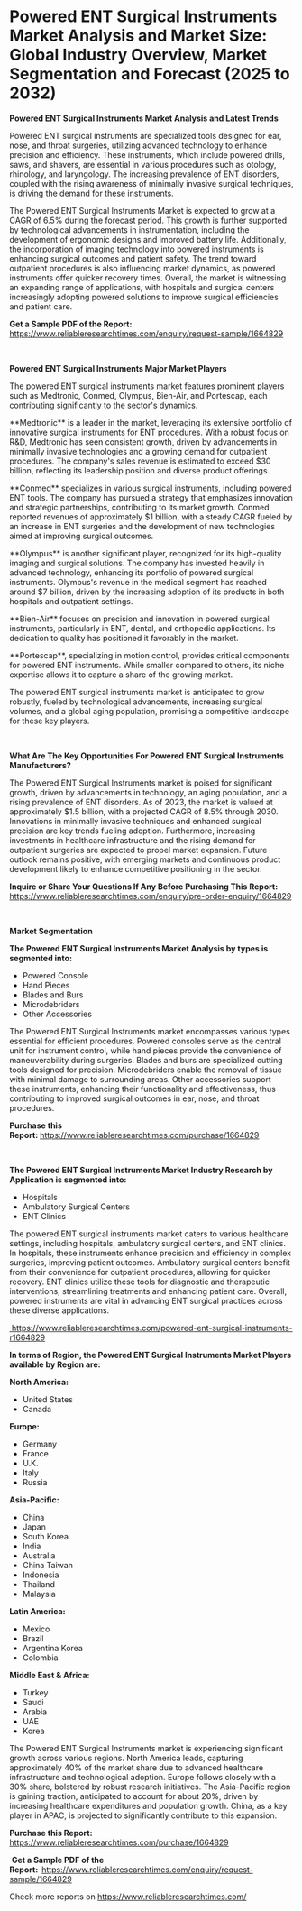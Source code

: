 <p><h1>Powered ENT Surgical Instruments Market Analysis and Market Size: Global Industry Overview, Market Segmentation and Forecast (2025 to 2032)</h1></p><p><strong>Powered ENT Surgical Instruments Market Analysis and Latest Trends</strong></p>
<p><p>Powered ENT surgical instruments are specialized tools designed for ear, nose, and throat surgeries, utilizing advanced technology to enhance precision and efficiency. These instruments, which include powered drills, saws, and shavers, are essential in various procedures such as otology, rhinology, and laryngology. The increasing prevalence of ENT disorders, coupled with the rising awareness of minimally invasive surgical techniques, is driving the demand for these instruments.</p><p>The Powered ENT Surgical Instruments Market is expected to grow at a CAGR of 6.5% during the forecast period. This growth is further supported by technological advancements in instrumentation, including the development of ergonomic designs and improved battery life. Additionally, the incorporation of imaging technology into powered instruments is enhancing surgical outcomes and patient safety. The trend toward outpatient procedures is also influencing market dynamics, as powered instruments offer quicker recovery times. Overall, the market is witnessing an expanding range of applications, with hospitals and surgical centers increasingly adopting powered solutions to improve surgical efficiencies and patient care.</p></p>
<p><strong>Get a Sample PDF of the Report:&nbsp;</strong> <a href="https://www.reliableresearchtimes.com/enquiry/request-sample/1664829?utm_campaign=2204&utm_medium=2&utm_source=Github&utm_content=ia&utm_term=23032025&utm_id=powered-ent-surgical-instruments">https://www.reliableresearchtimes.com/enquiry/request-sample/1664829</a></p>
<p>&nbsp;</p>
<p><strong>Powered ENT Surgical Instruments Major Market Players</strong></p>
<p><p>The powered ENT surgical instruments market features prominent players such as Medtronic, Conmed, Olympus, Bien-Air, and Portescap, each contributing significantly to the sector's dynamics.</p><p>**Medtronic** is a leader in the market, leveraging its extensive portfolio of innovative surgical instruments for ENT procedures. With a robust focus on R&D, Medtronic has seen consistent growth, driven by advancements in minimally invasive technologies and a growing demand for outpatient procedures. The company's sales revenue is estimated to exceed $30 billion, reflecting its leadership position and diverse product offerings.</p><p>**Conmed** specializes in various surgical instruments, including powered ENT tools. The company has pursued a strategy that emphasizes innovation and strategic partnerships, contributing to its market growth. Conmed reported revenues of approximately $1 billion, with a steady CAGR fueled by an increase in ENT surgeries and the development of new technologies aimed at improving surgical outcomes.</p><p>**Olympus** is another significant player, recognized for its high-quality imaging and surgical solutions. The company has invested heavily in advanced technology, enhancing its portfolio of powered surgical instruments. Olympus's revenue in the medical segment has reached around $7 billion, driven by the increasing adoption of its products in both hospitals and outpatient settings.</p><p>**Bien-Air** focuses on precision and innovation in powered surgical instruments, particularly in ENT, dental, and orthopedic applications. Its dedication to quality has positioned it favorably in the market.</p><p>**Portescap**, specializing in motion control, provides critical components for powered ENT instruments. While smaller compared to others, its niche expertise allows it to capture a share of the growing market.</p><p>The powered ENT surgical instruments market is anticipated to grow robustly, fueled by technological advancements, increasing surgical volumes, and a global aging population, promising a competitive landscape for these key players.</p></p>
<p>&nbsp;</p>
<p><strong>What Are The Key Opportunities For Powered ENT Surgical Instruments Manufacturers?</strong></p>
<p><p>The Powered ENT Surgical Instruments market is poised for significant growth, driven by advancements in technology, an aging population, and a rising prevalence of ENT disorders. As of 2023, the market is valued at approximately $1.5 billion, with a projected CAGR of 8.5% through 2030. Innovations in minimally invasive techniques and enhanced surgical precision are key trends fueling adoption. Furthermore, increasing investments in healthcare infrastructure and the rising demand for outpatient surgeries are expected to propel market expansion. Future outlook remains positive, with emerging markets and continuous product development likely to enhance competitive positioning in the sector.</p></p>
<p><strong>Inquire or Share Your Questions If Any Before Purchasing This Report:</strong> <a href="https://www.reliableresearchtimes.com/enquiry/pre-order-enquiry/1664829?utm_campaign=2204&utm_medium=2&utm_source=Github&utm_content=ia&utm_term=23032025&utm_id=powered-ent-surgical-instruments">https://www.reliableresearchtimes.com/enquiry/pre-order-enquiry/1664829</a></p>
<p>&nbsp;</p>
<p><strong>Market Segmentation</strong></p>
<p><strong>The Powered ENT Surgical Instruments Market Analysis by types is segmented into:</strong></p>
<p><ul><li>Powered Console</li><li>Hand Pieces</li><li>Blades and Burs</li><li>Microdebriders</li><li>Other Accessories</li></ul></p>
<p><p>The Powered ENT Surgical Instruments market encompasses various types essential for efficient procedures. Powered consoles serve as the central unit for instrument control, while hand pieces provide the convenience of maneuverability during surgeries. Blades and burs are specialized cutting tools designed for precision. Microdebriders enable the removal of tissue with minimal damage to surrounding areas. Other accessories support these instruments, enhancing their functionality and effectiveness, thus contributing to improved surgical outcomes in ear, nose, and throat procedures.</p></p>
<p><strong>Purchase this Report:&nbsp;</strong><a href="https://www.reliableresearchtimes.com/purchase/1664829?utm_campaign=2204&utm_medium=2&utm_source=Github&utm_content=ia&utm_term=23032025&utm_id=powered-ent-surgical-instruments">https://www.reliableresearchtimes.com/purchase/1664829</a></p>
<p>&nbsp;</p>
<p><strong>The Powered ENT Surgical Instruments Market Industry Research by Application is segmented into:</strong></p>
<p><ul><li>Hospitals</li><li>Ambulatory Surgical Centers</li><li>ENT Clinics</li></ul></p>
<p><p>The powered ENT surgical instruments market caters to various healthcare settings, including hospitals, ambulatory surgical centers, and ENT clinics. In hospitals, these instruments enhance precision and efficiency in complex surgeries, improving patient outcomes. Ambulatory surgical centers benefit from their convenience for outpatient procedures, allowing for quicker recovery. ENT clinics utilize these tools for diagnostic and therapeutic interventions, streamlining treatments and enhancing patient care. Overall, powered instruments are vital in advancing ENT surgical practices across these diverse applications.</p></p>
<p><a href="https://www.reliableresearchtimes.com/powered-ent-surgical-instruments-r1664829?utm_campaign=2204&utm_medium=2&utm_source=Github&utm_content=ia&utm_term=23032025&utm_id=powered-ent-surgical-instruments">&nbsp;https://www.reliableresearchtimes.com/powered-ent-surgical-instruments-r1664829</a></p>
<p><strong>In terms of Region, the Powered ENT Surgical Instruments Market Players available by Region are:</strong></p>
<p>
    <p> <strong> North America: </strong>
        <ul>
            <li>United States</li>
            <li>Canada</li>
        </ul>
        </p> 
    <p> <strong> Europe: </strong>
        <ul>
            <li>Germany</li>
            <li>France</li>
            <li>U.K.</li>
            <li>Italy</li>
            <li>Russia</li>
        </ul>
        </p> 
    <p> <strong> Asia-Pacific: </strong>
        <ul>
            <li>China</li>
            <li>Japan</li>
            <li>South Korea</li>
            <li>India</li>
            <li>Australia</li>
            <li>China Taiwan</li>
            <li>Indonesia</li>
            <li>Thailand</li>
            <li>Malaysia</li>
        </ul>
        </p> 
    <p> <strong> Latin America: </strong>
        <ul>
            <li>Mexico</li>
            <li>Brazil</li>
            <li>Argentina Korea</li>
            <li>Colombia</li>
        </ul>
        </p> 
    <p> <strong> Middle East & Africa: </strong>
        <ul>
            <li>Turkey</li>
            <li>Saudi</li>
            <li>Arabia</li>
            <li>UAE</li>
            <li>Korea</li>
        </ul>
    </p>
    </p>
<p><p>The Powered ENT Surgical Instruments market is experiencing significant growth across various regions. North America leads, capturing approximately 40% of the market share due to advanced healthcare infrastructure and technological adoption. Europe follows closely with a 30% share, bolstered by robust research initiatives. The Asia-Pacific region is gaining traction, anticipated to account for about 20%, driven by increasing healthcare expenditures and population growth. China, as a key player in APAC, is projected to significantly contribute to this expansion.</p></p>
<p><strong>Purchase this Report: </strong><a href="https://www.reliableresearchtimes.com/purchase/1664829?utm_campaign=2204&utm_medium=2&utm_source=Github&utm_content=ia&utm_term=23032025&utm_id=powered-ent-surgical-instruments">https://www.reliableresearchtimes.com/purchase/1664829</a></p>
<p>&nbsp;<strong>Get a Sample PDF of the Report:&nbsp;&nbsp;</strong><a href="https://www.reliableresearchtimes.com/enquiry/request-sample/1664829?utm_campaign=2204&utm_medium=2&utm_source=Github&utm_content=ia&utm_term=23032025&utm_id=powered-ent-surgical-instruments">https://www.reliableresearchtimes.com/enquiry/request-sample/1664829</a></p>
<p><strong></strong></p>
<p>Check more reports on <a href="https://www.reliableresearchtimes.com/?utm_campaign=2204&utm_medium=2&utm_source=Github&utm_content=ia&utm_term=23032025&utm_id=powered-ent-surgical-instruments">https://www.reliableresearchtimes.com/</a></p>